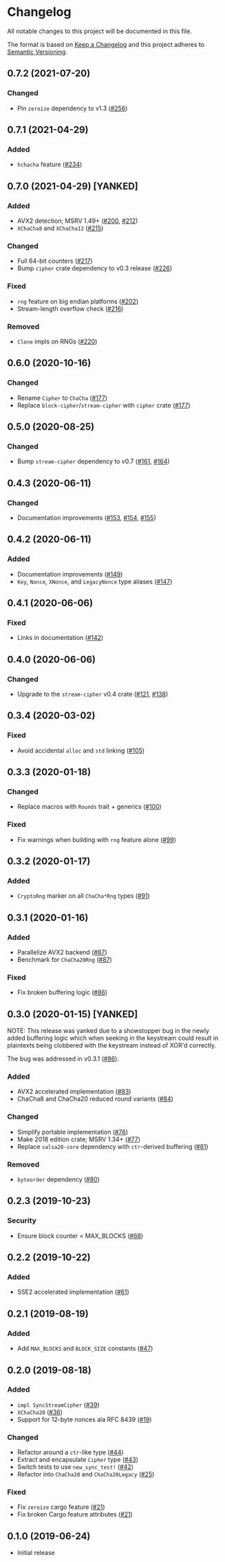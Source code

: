 # Changelog

All notable changes to this project will be documented in this file.

The format is based on [Keep a Changelog](https://keepachangelog.com/en/1.0.0/)
and this project adheres to [Semantic Versioning](https://semver.org/spec/v2.0.0.html).

## 0.7.2 (2021-07-20)
### Changed
- Pin `zeroize` dependency to v1.3 ([#256])

[#256]: https://github.com/RustCrypto/stream-ciphers/pull/256

## 0.7.1 (2021-04-29)
### Added
- `hchacha` feature ([#234])

[#234]: https://github.com/RustCrypto/stream-ciphers/pull/234

## 0.7.0 (2021-04-29) [YANKED]
### Added
- AVX2 detection; MSRV 1.49+ ([#200], [#212])
- `XChaCha8` and `XChaCha12` ([#215])

### Changed
- Full 64-bit counters ([#217])
- Bump `cipher` crate dependency to v0.3 release ([#226])

### Fixed
- `rng` feature on big endian platforms ([#202])
- Stream-length overflow check ([#216])

### Removed
- `Clone` impls on RNGs ([#220])

[#200]: https://github.com/RustCrypto/stream-ciphers/pull/200
[#202]: https://github.com/RustCrypto/stream-ciphers/pull/202
[#212]: https://github.com/RustCrypto/stream-ciphers/pull/212
[#215]: https://github.com/RustCrypto/stream-ciphers/pull/215
[#216]: https://github.com/RustCrypto/stream-ciphers/pull/216
[#217]: https://github.com/RustCrypto/stream-ciphers/pull/217
[#220]: https://github.com/RustCrypto/stream-ciphers/pull/220
[#226]: https://github.com/RustCrypto/stream-ciphers/pull/226

## 0.6.0 (2020-10-16)
### Changed
- Rename `Cipher` to `ChaCha` ([#177])
- Replace `block-cipher`/`stream-cipher` with `cipher` crate ([#177])

[#177]: https://github.com/RustCrypto/stream-ciphers/pull/177

## 0.5.0 (2020-08-25)
### Changed
- Bump `stream-cipher` dependency to v0.7 ([#161], [#164])

[#161]: https://github.com/RustCrypto/stream-ciphers/pull/161
[#164]: https://github.com/RustCrypto/stream-ciphers/pull/164

## 0.4.3 (2020-06-11)
### Changed
- Documentation improvements ([#153], [#154], [#155])

[#153]: https://github.com/RustCrypto/stream-ciphers/pull/155
[#154]: https://github.com/RustCrypto/stream-ciphers/pull/155
[#155]: https://github.com/RustCrypto/stream-ciphers/pull/155

## 0.4.2 (2020-06-11)
### Added
- Documentation improvements ([#149])
- `Key`, `Nonce`, `XNonce`, and `LegacyNonce` type aliases ([#147])

[#149]: https://github.com/RustCrypto/stream-ciphers/pull/149
[#147]: https://github.com/RustCrypto/stream-ciphers/pull/147

## 0.4.1 (2020-06-06)
### Fixed
- Links in documentation ([#142])

[#142]: https://github.com/RustCrypto/stream-ciphers/pull/142

## 0.4.0 (2020-06-06)
### Changed
- Upgrade to the `stream-cipher` v0.4 crate ([#121], [#138])

[#138]: https://github.com/RustCrypto/stream-ciphers/pull/138
[#121]: https://github.com/RustCrypto/stream-ciphers/pull/121

## 0.3.4 (2020-03-02)
### Fixed
- Avoid accidental `alloc` and `std` linking ([#105])

[#105]: https://github.com/RustCrypto/stream-ciphers/pull/105

## 0.3.3 (2020-01-18)
### Changed
- Replace macros with `Rounds` trait + generics ([#100])

### Fixed
- Fix warnings when building with `rng` feature alone ([#99])

[#99]: https://github.com/RustCrypto/stream-ciphers/pull/99
[#100]: https://github.com/RustCrypto/stream-ciphers/pull/100

## 0.3.2 (2020-01-17)
### Added
- `CryptoRng` marker on all `ChaCha*Rng` types ([#91])

[#91]: https://github.com/RustCrypto/stream-ciphers/pull/91

## 0.3.1 (2020-01-16)
### Added
- Parallelize AVX2 backend ([#87])
- Benchmark for `ChaCha20Rng` ([#87])

### Fixed
- Fix broken buffering logic ([#86])

[#86]: https://github.com/RustCrypto/stream-ciphers/pull/86
[#87]: https://github.com/RustCrypto/stream-ciphers/pull/87

## 0.3.0 (2020-01-15) [YANKED]

NOTE: This release was yanked due to a showstopper bug in the newly added
buffering logic which when seeking in the keystream could result in plaintexts
being clobbered with the keystream instead of XOR'd correctly.

The bug was addressed in v0.3.1 ([#86]).

### Added
- AVX2 accelerated implementation ([#83])
- ChaCha8 and ChaCha20 reduced round variants ([#84])

### Changed
- Simplify portable implementation ([#76])
- Make 2018 edition crate; MSRV 1.34+ ([#77])
- Replace `salsa20-core` dependency with `ctr`-derived buffering ([#81])

### Removed
- `byteorder` dependency ([#80])

[#76]: https://github.com/RustCrypto/stream-ciphers/pull/76
[#77]: https://github.com/RustCrypto/stream-ciphers/pull/77
[#80]: https://github.com/RustCrypto/stream-ciphers/pull/80
[#81]: https://github.com/RustCrypto/stream-ciphers/pull/81
[#83]: https://github.com/RustCrypto/stream-ciphers/pull/83
[#84]: https://github.com/RustCrypto/stream-ciphers/pull/84

## 0.2.3 (2019-10-23)
### Security
- Ensure block counter < MAX_BLOCKS ([#68])

[#68]: https://github.com/RustCrypto/stream-ciphers/pull/68

## 0.2.2 (2019-10-22)
### Added
- SSE2 accelerated implementation ([#61])

[#61]: https://github.com/RustCrypto/stream-ciphers/pull/61

## 0.2.1 (2019-08-19)
### Added
- Add `MAX_BLOCKS` and `BLOCK_SIZE` constants ([#47])

[#47]: https://github.com/RustCrypto/stream-ciphers/pull/47

## 0.2.0 (2019-08-18)
### Added
- `impl SyncStreamCipher` ([#39])
- `XChaCha20` ([#36])
- Support for 12-byte nonces ala RFC 8439 ([#19])

### Changed
- Refactor around a `ctr`-like type ([#44])
- Extract and encapsulate `Cipher` type ([#43])
- Switch tests to use `new_sync_test!` ([#42])
- Refactor into `ChaCha20` and `ChaCha20Legacy` ([#25])

### Fixed
- Fix `zeroize` cargo feature ([#21])
- Fix broken Cargo feature attributes ([#21])

[#44]: https://github.com/RustCrypto/stream-ciphers/pull/44
[#43]: https://github.com/RustCrypto/stream-ciphers/pull/43
[#42]: https://github.com/RustCrypto/stream-ciphers/pull/42
[#39]: https://github.com/RustCrypto/stream-ciphers/pull/39
[#36]: https://github.com/RustCrypto/stream-ciphers/pull/36
[#25]: https://github.com/RustCrypto/stream-ciphers/pull/25
[#21]: https://github.com/RustCrypto/stream-ciphers/pull/21
[#19]: https://github.com/RustCrypto/stream-ciphers/pull/19

## 0.1.0 (2019-06-24)

- Initial release
